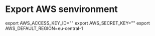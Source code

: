 # Export AWS senvironment
export AWS_ACCESS_KEY_ID=""
export AWS_SECRET_KEY=""
export AWS_DEFAULT_REGION=eu-central-1  